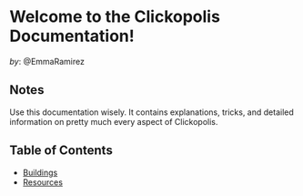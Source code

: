# Welcome to the Clickopolis Documentation!
*by*: @EmmaRamirez

## Notes
Use this documentation wisely. It contains explanations, tricks, and detailed information on pretty much every aspect of Clickopolis.

## Table of Contents
* [Buildings](buildings.md)
* [Resources](resources.md)

